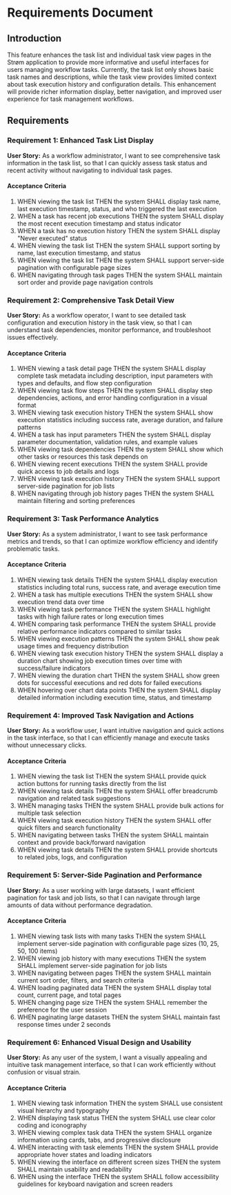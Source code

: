 # Requirements Document

## Introduction

This feature enhances the task list and individual task view pages in the Strøm application to provide more informative and useful interfaces for users managing workflow tasks. Currently, the task list only shows basic task names and descriptions, while the task view provides limited context about task execution history and configuration details. This enhancement will provide richer information display, better navigation, and improved user experience for task management workflows.

## Requirements

### Requirement 1: Enhanced Task List Display

**User Story:** As a workflow administrator, I want to see comprehensive task information in the task list, so that I can quickly assess task status and recent activity without navigating to individual task pages.

#### Acceptance Criteria

1. WHEN viewing the task list THEN the system SHALL display task name, last execution timestamp, status, and who triggered the last execution
2. WHEN a task has recent job executions THEN the system SHALL display the most recent execution timestamp and status indicator
3. WHEN a task has no execution history THEN the system SHALL display "Never executed" status
4. WHEN viewing the task list THEN the system SHALL support sorting by name, last execution timestamp, and status
5. WHEN viewing the task list THEN the system SHALL support server-side pagination with configurable page sizes
6. WHEN navigating through task pages THEN the system SHALL maintain sort order and provide page navigation controls

### Requirement 2: Comprehensive Task Detail View

**User Story:** As a workflow operator, I want to see detailed task configuration and execution history in the task view, so that I can understand task dependencies, monitor performance, and troubleshoot issues effectively.

#### Acceptance Criteria

1. WHEN viewing a task detail page THEN the system SHALL display complete task metadata including description, input parameters with types and defaults, and flow step configuration
2. WHEN viewing task flow steps THEN the system SHALL display step dependencies, actions, and error handling configuration in a visual format
3. WHEN viewing task execution history THEN the system SHALL show execution statistics including success rate, average duration, and failure patterns
4. WHEN a task has input parameters THEN the system SHALL display parameter documentation, validation rules, and example values
5. WHEN viewing task dependencies THEN the system SHALL show which other tasks or resources this task depends on
6. WHEN viewing recent executions THEN the system SHALL provide quick access to job details and logs
7. WHEN viewing task execution history THEN the system SHALL support server-side pagination for job lists
8. WHEN navigating through job history pages THEN the system SHALL maintain filtering and sorting preferences

### Requirement 3: Task Performance Analytics

**User Story:** As a system administrator, I want to see task performance metrics and trends, so that I can optimize workflow efficiency and identify problematic tasks.

#### Acceptance Criteria

1. WHEN viewing task details THEN the system SHALL display execution statistics including total runs, success rate, and average execution time
2. WHEN a task has multiple executions THEN the system SHALL show execution trend data over time
3. WHEN viewing task performance THEN the system SHALL highlight tasks with high failure rates or long execution times
4. WHEN comparing task performance THEN the system SHALL provide relative performance indicators compared to similar tasks
5. WHEN viewing execution patterns THEN the system SHALL show peak usage times and frequency distribution
6. WHEN viewing task execution history THEN the system SHALL display a duration chart showing job execution times over time with success/failure indicators
7. WHEN viewing the duration chart THEN the system SHALL show green dots for successful executions and red dots for failed executions
8. WHEN hovering over chart data points THEN the system SHALL display detailed information including execution time, status, and timestamp

### Requirement 4: Improved Task Navigation and Actions

**User Story:** As a workflow user, I want intuitive navigation and quick actions in the task interface, so that I can efficiently manage and execute tasks without unnecessary clicks.

#### Acceptance Criteria

1. WHEN viewing the task list THEN the system SHALL provide quick action buttons for running tasks directly from the list
2. WHEN viewing task details THEN the system SHALL offer breadcrumb navigation and related task suggestions
3. WHEN managing tasks THEN the system SHALL provide bulk actions for multiple task selection
4. WHEN viewing task execution history THEN the system SHALL offer quick filters and search functionality
5. WHEN navigating between tasks THEN the system SHALL maintain context and provide back/forward navigation
6. WHEN viewing task details THEN the system SHALL provide shortcuts to related jobs, logs, and configuration

### Requirement 5: Server-Side Pagination and Performance

**User Story:** As a user working with large datasets, I want efficient pagination for task and job lists, so that I can navigate through large amounts of data without performance degradation.

#### Acceptance Criteria

1. WHEN viewing task lists with many tasks THEN the system SHALL implement server-side pagination with configurable page sizes (10, 25, 50, 100 items)
2. WHEN viewing job history with many executions THEN the system SHALL implement server-side pagination for job lists
3. WHEN navigating between pages THEN the system SHALL maintain current sort order, filters, and search criteria
4. WHEN loading paginated data THEN the system SHALL display total count, current page, and total pages
5. WHEN changing page size THEN the system SHALL remember the preference for the user session
6. WHEN paginating large datasets THEN the system SHALL maintain fast response times under 2 seconds

### Requirement 6: Enhanced Visual Design and Usability

**User Story:** As any user of the system, I want a visually appealing and intuitive task management interface, so that I can work efficiently without confusion or visual strain.

#### Acceptance Criteria

1. WHEN viewing task information THEN the system SHALL use consistent visual hierarchy and typography
2. WHEN displaying task status THEN the system SHALL use clear color coding and iconography
3. WHEN viewing complex task data THEN the system SHALL organize information using cards, tabs, and progressive disclosure
4. WHEN interacting with task elements THEN the system SHALL provide appropriate hover states and loading indicators
5. WHEN viewing the interface on different screen sizes THEN the system SHALL maintain usability and readability
6. WHEN using the interface THEN the system SHALL follow accessibility guidelines for keyboard navigation and screen readers